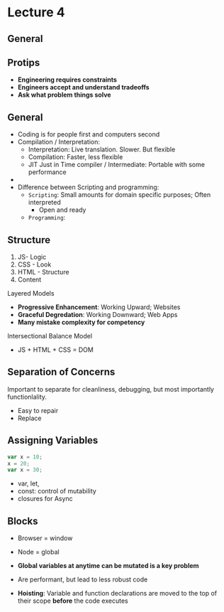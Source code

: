 # Lecture 4

## General

## Protips
- **Engineering requires constraints**
- **Engineers accept and understand tradeoffs**
- **Ask what problem things solve**

## General
- Coding is for people first and computers second
- Compilation / Interpretation: 
  - Interpretation: Live translation. Slower. But flexible
  - Compilation: Faster, less flexible
  - JIT Just in Time compiler / Intermediate: Portable with some performance
- 
- Difference between Scripting and programming:
  - `Scripting`: Small amounts for domain specific purposes; Often interpreted
    - Open and ready
  - `Programming`: 

## Structure
1. JS- Logic
2. CSS - Look
3. HTML - Structure
4. Content

Layered Models
  - **Progressive Enhancement**: Working Upward; Websites
  - **Graceful Degredation**: Working Downward; Web Apps
- **Many mistake complexity for competency**

Intersectional Balance Model
- JS + HTML + CSS = DOM

## Separation of Concerns
Important to separate for cleanliness, debugging, but most importantly functionlality.
- Easy to repair
- Replace

## Assigning Variables
```js
var x = 10;
x = 20;
var x = 30;
```

- var, let, 
- const: control of mutability
- closures for Async

## Blocks
- Browser = window
- Node = global
- **Global variables at anytime can be mutated is a key problem**
- Are performant, but lead to less robust code

- **Hoisting**: Variable and function declarations are moved to the top of their scope **before** the code executes
##
